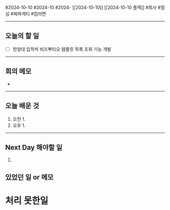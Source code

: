 #2024-10-10 #2024-10 #2024- [[2024-10-10]]  [[2024-10-10 플젝]]
#회사 #점심 #짜파게티 #컵라면 

---
## 오늘의 할 일
- [ ] 한양대 입학처 비즈뿌리오 템플릿 목록 조회 기능 개발
---
## 회의 메모
- 
---
## 오늘 배운 것
1. 오전
    1. 
2. 오후
    1. 
---
## Next Day 해야할 일
1. 


## 있었던 일 or 메모


# 처리 못한일